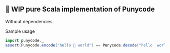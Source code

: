 ## 🚧 WIP pure Scala implementation of Punycode

Without dependencies.

Sample usage

```scala
import punycode._
assert(Punycode.encode("hello 👋 world") == Punycode.decode("hello  world-m217k"))
````
